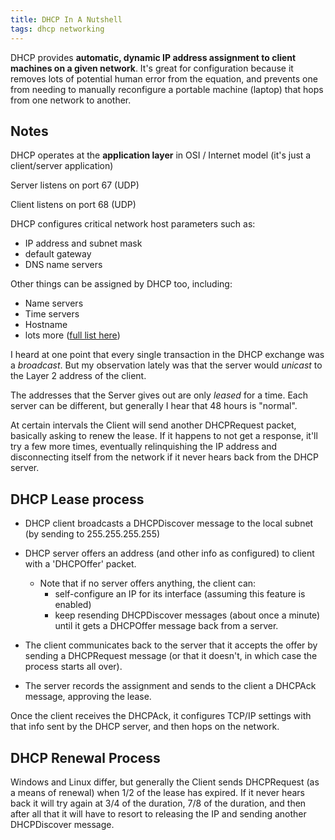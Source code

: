```yaml
---
title: DHCP In A Nutshell
tags: dhcp networking
---
```


DHCP provides **automatic, dynamic IP address assignment to client machines on a given network**. It's great for configuration because it removes lots of potential human error from the equation, and prevents one from needing to manually reconfigure a portable machine (laptop) that hops from one network to another. 

## Notes
DHCP operates at the **application layer** in OSI / Internet model (it's just a client/server application)

Server listens on port 67 (UDP)

Client listens on port 68 (UDP)

DHCP configures critical network host parameters such as: 
 * IP address and subnet mask 
 * default gateway 
 * DNS name servers 

Other things can be assigned by DHCP too, including: 
 * Name servers
 * Time servers
 * Hostname
 * lots more ([full list here](https://www.iana.org/assignments/bootp-dhcp-parameters/bootp-dhcp-parameters.xhtml))

I heard at one point that every single transaction in the DHCP exchange was a *broadcast*. But my observation lately was that the server would *unicast* to the Layer 2 address of the client.

The addresses that the Server gives out are only *leased* for a time. Each server can be different, but generally I hear that 48 hours is "normal". 

At certain intervals the Client will send another DHCPRequest packet, basically asking to renew the lease. If it happens to not get a response, it'll try a few more times, eventually relinquishing the IP address and disconnecting itself from the network if it never hears back from the DHCP server. 

## DHCP Lease process

* DHCP client broadcasts a DHCPDiscover message to the local subnet (by sending to 255.255.255.255)

* DHCP server offers an address (and other info as configured) to client with a 'DHCPOffer' packet. 

  * Note that if no server offers anything, the client can: 
    * self-configure an IP for its interface (assuming this feature is enabled)
    * keep resending DHCPDiscover messages (about once a minute) until it gets a DHCPOffer message back from a server.

* The client communicates back to the server that it accepts the offer by sending a DHCPRequest message (or that it doesn't, in which case the process starts all over). 

* The server records the assignment and sends to the client a DHCPAck message, approving the lease. 

Once the client receives the DHCPAck, it configures TCP/IP settings with that info sent by the DHCP server, and then hops on the network. 

## DHCP Renewal Process

Windows and Linux differ, but generally the Client sends DHCPRequest (as a means of renewal) when 1/2 of the lease has expired. If it never hears back it will try again at 3/4 of the duration, 7/8 of the duration, and then after all that it will have to resort to releasing the IP and sending another DHCPDiscover message.
